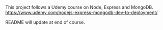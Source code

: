 This project follows a Udemy course on Node, Express and MongoDB.
https://www.udemy.com/nodejs-express-mongodb-dev-to-deployment/

README will update at end of course.
